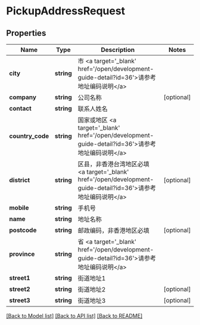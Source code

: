 # PickupAddressRequest

## Properties
Name | Type | Description | Notes
------------ | ------------- | ------------- | -------------
**city** | **string** | 市 &lt;a target&#x3D;&#39;_blank&#39; href&#x3D;&#39;/open/development-guide-detail?id&#x3D;36&#39;&gt;请参考地址编码说明&lt;/a&gt; | 
**company** | **string** | 公司名称 | [optional] 
**contact** | **string** | 联系人姓名 | 
**country_code** | **string** | 国家或地区 &lt;a target&#x3D;&#39;_blank&#39; href&#x3D;&#39;/open/development-guide-detail?id&#x3D;36&#39;&gt;请参考地址编码说明&lt;/a&gt; | 
**district** | **string** | 区县，非香港台湾地区必填 &lt;a target&#x3D;&#39;_blank&#39; href&#x3D;&#39;/open/development-guide-detail?id&#x3D;36&#39;&gt;请参考地址编码说明&lt;/a&gt; | [optional] 
**mobile** | **string** | 手机号 | 
**name** | **string** | 地址名称 | 
**postcode** | **string** | 邮政编码，非香港地区必填 | [optional] 
**province** | **string** | 省 &lt;a target&#x3D;&#39;_blank&#39; href&#x3D;&#39;/open/development-guide-detail?id&#x3D;36&#39;&gt;请参考地址编码说明&lt;/a&gt; | 
**street1** | **string** | 街道地址1 | 
**street2** | **string** | 街道地址2 | [optional] 
**street3** | **string** | 街道地址3 | [optional] 

[[Back to Model list]](../README.md#documentation-for-models) [[Back to API list]](../README.md#documentation-for-api-endpoints) [[Back to README]](../README.md)


